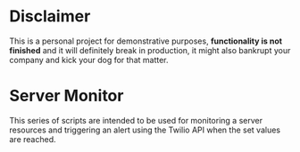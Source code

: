 # Disclaimer
This is a personal project for demonstrative purposes, **functionality is not finished** and it will definitely break in production, it might also bankrupt your company and kick your dog for that matter.

# Server Monitor
This series of scripts are intended to be used for monitoring a server resources and triggering an alert using the Twilio API when the set values are reached.

